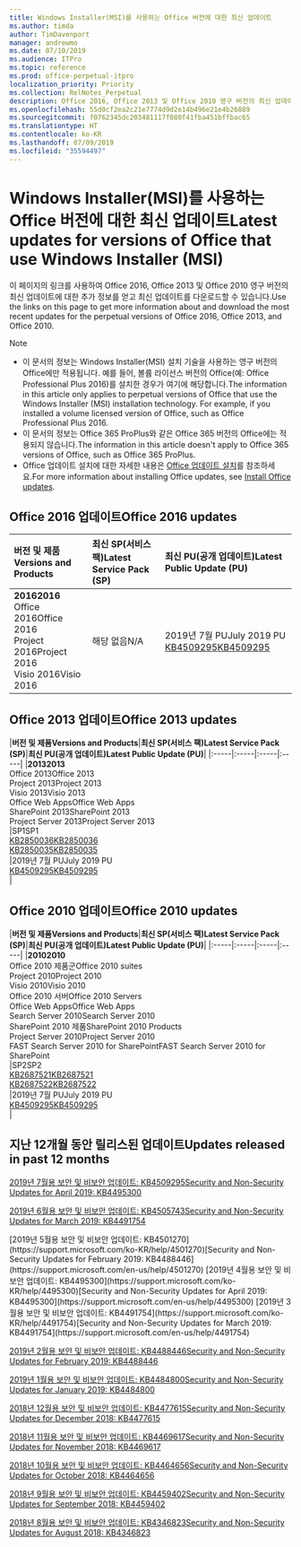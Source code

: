 ```yaml
---
title: Windows Installer(MSI)를 사용하는 Office 버전에 대한 최신 업데이트
ms.author: timda
author: TimDavenport
manager: andrewmo
ms.date: 07/10/2019
ms.audience: ITPro
ms.topic: reference
ms.prod: office-perpetual-itpro
localization_priority: Priority
ms.collection: RelNotes_Perpetual
description: Office 2016, Office 2013 및 Office 2010 영구 버전의 최신 업데이트 정보에 대한 링크를 IT 전문가에게 제공합니다.
ms.openlocfilehash: 55d0cf2ea2c21e7774d9d2e14b496e21e4b26889
ms.sourcegitcommit: f0762345dc203481117f080f41fba451bffbac65
ms.translationtype: HT
ms.contentlocale: ko-KR
ms.lasthandoff: 07/09/2019
ms.locfileid: "35594497"
---
```

# <a name="latest-updates-for-versions-of-office-that-use-windows-installer-msi"></a><span data-ttu-id="96212-103">Windows Installer(MSI)를 사용하는 Office 버전에 대한 최신 업데이트</span><span class="sxs-lookup"><span data-stu-id="96212-103">Latest updates for versions of Office that use Windows Installer (MSI)</span></span>

<span data-ttu-id="96212-104">이 페이지의 링크를 사용하여 Office 2016, Office 2013 및 Office 2010 영구 버전의 최신 업데이트에 대한 추가 정보를 얻고 최신 업데이트를 다운로드할 수 있습니다.</span><span class="sxs-lookup"><span data-stu-id="96212-104">Use the links on this page to get more information about and download the most recent updates for the perpetual versions of Office 2016, Office 2013, and Office 2010.</span></span>
  
 
> [!NOTE]
> - <span data-ttu-id="96212-p101">이 문서의 정보는 Windows Installer(MSI) 설치 기술을 사용하는 영구 버전의 Office에만 적용됩니다. 예를 들어, 볼륨 라이선스 버전의 Office(예: Office Professional Plus 2016)를 설치한 경우가 여기에 해당합니다.</span><span class="sxs-lookup"><span data-stu-id="96212-p101">The information in this article only applies to perpetual versions of Office that use the Windows Installer (MSI) installation technology. For example, if you installed a volume licensed version of Office, such as Office Professional Plus 2016.</span></span>
> - <span data-ttu-id="96212-107">이 문서의 정보는 Office 365 ProPlus와 같은 Office 365 버전의 Office에는 적용되지 않습니다.</span><span class="sxs-lookup"><span data-stu-id="96212-107">The information in this article doesn't apply to Office 365 versions of Office, such as Office 365 ProPlus.</span></span>
> - <span data-ttu-id="96212-108">Office 업데이트 설치에 대한 자세한 내용은 [Office 업데이트 설치](https://support.office.com/article/2ab296f3-7f03-43a2-8e50-46de917611c5)를 참조하세요.</span><span class="sxs-lookup"><span data-stu-id="96212-108">For more information about installing Office updates, see [Install Office updates](https://support.office.com/article/2ab296f3-7f03-43a2-8e50-46de917611c5).</span></span> 


## <a name="office-2016-updates"></a><span data-ttu-id="96212-109">Office 2016 업데이트</span><span class="sxs-lookup"><span data-stu-id="96212-109">Office 2016 updates</span></span>

|<span data-ttu-id="96212-110">**버전 및 제품**</span><span class="sxs-lookup"><span data-stu-id="96212-110">**Versions and Products**</span></span>|<span data-ttu-id="96212-111">**최신 SP(서비스 팩)**</span><span class="sxs-lookup"><span data-stu-id="96212-111">**Latest Service Pack (SP)**</span></span>|<span data-ttu-id="96212-112">**최신 PU(공개 업데이트)**</span><span class="sxs-lookup"><span data-stu-id="96212-112">**Latest Public Update (PU)**</span></span>|
|:-----|:-----|:-----|
|<span data-ttu-id="96212-113">**2016**</span><span class="sxs-lookup"><span data-stu-id="96212-113">**2016**</span></span> <br/> <span data-ttu-id="96212-114">Office 2016</span><span class="sxs-lookup"><span data-stu-id="96212-114">Office 2016</span></span>  <br/> <span data-ttu-id="96212-115">Project 2016</span><span class="sxs-lookup"><span data-stu-id="96212-115">Project 2016</span></span>  <br/> <span data-ttu-id="96212-116">Visio 2016</span><span class="sxs-lookup"><span data-stu-id="96212-116">Visio 2016</span></span>  <br/> |<span data-ttu-id="96212-117">해당 없음</span><span class="sxs-lookup"><span data-stu-id="96212-117">N/A</span></span>  <br/> |<span data-ttu-id="96212-118">2019년 7월 PU</span><span class="sxs-lookup"><span data-stu-id="96212-118">July 2019 PU</span></span>  <br/> [<span data-ttu-id="96212-119">KB4509295</span><span class="sxs-lookup"><span data-stu-id="96212-119">KB4509295</span></span>](https://support.microsoft.com/help/4509295) <br/> |
   
## <a name="office-2013-updates"></a><span data-ttu-id="96212-120">Office 2013 업데이트</span><span class="sxs-lookup"><span data-stu-id="96212-120">Office 2013 updates</span></span>

|<span data-ttu-id="96212-121">**버전 및 제품**</span><span class="sxs-lookup"><span data-stu-id="96212-121">**Versions and Products**</span></span>|<span data-ttu-id="96212-122">**최신 SP(서비스 팩)**</span><span class="sxs-lookup"><span data-stu-id="96212-122">**Latest Service Pack (SP)**</span></span>|<span data-ttu-id="96212-123">**최신 PU(공개 업데이트)**</span><span class="sxs-lookup"><span data-stu-id="96212-123">**Latest Public Update (PU)**</span></span>|
|:-----|:-----|:-----|:-----|
|<span data-ttu-id="96212-124">**2013**</span><span class="sxs-lookup"><span data-stu-id="96212-124">**2013**</span></span> <br/> <span data-ttu-id="96212-125">Office 2013</span><span class="sxs-lookup"><span data-stu-id="96212-125">Office 2013</span></span>  <br/> <span data-ttu-id="96212-126">Project 2013</span><span class="sxs-lookup"><span data-stu-id="96212-126">Project 2013</span></span>  <br/> <span data-ttu-id="96212-127">Visio 2013</span><span class="sxs-lookup"><span data-stu-id="96212-127">Visio 2013</span></span>  <br/> <span data-ttu-id="96212-128">Office Web Apps</span><span class="sxs-lookup"><span data-stu-id="96212-128">Office Web Apps</span></span>  <br/> <span data-ttu-id="96212-129">SharePoint 2013</span><span class="sxs-lookup"><span data-stu-id="96212-129">SharePoint 2013</span></span>  <br/> <span data-ttu-id="96212-130">Project Server 2013</span><span class="sxs-lookup"><span data-stu-id="96212-130">Project Server 2013</span></span>  <br/> |<span data-ttu-id="96212-131">SP1</span><span class="sxs-lookup"><span data-stu-id="96212-131">SP1</span></span> <br/> [<span data-ttu-id="96212-132">KB2850036</span><span class="sxs-lookup"><span data-stu-id="96212-132">KB2850036</span></span>](https://support.microsoft.com/kb/2850036) <br/>[<span data-ttu-id="96212-133">KB2850035</span><span class="sxs-lookup"><span data-stu-id="96212-133">KB2850035</span></span>](https://support.microsoft.com/kb/2850035) <br/> |<span data-ttu-id="96212-134">2019년 7월 PU</span><span class="sxs-lookup"><span data-stu-id="96212-134">July 2019 PU</span></span>  <br/> [<span data-ttu-id="96212-135">KB4509295</span><span class="sxs-lookup"><span data-stu-id="96212-135">KB4509295</span></span>](https://support.microsoft.com/help/4509295) <br/> |
   
## <a name="office-2010-updates"></a><span data-ttu-id="96212-136">Office 2010 업데이트</span><span class="sxs-lookup"><span data-stu-id="96212-136">Office 2010 updates</span></span>

|<span data-ttu-id="96212-137">**버전 및 제품**</span><span class="sxs-lookup"><span data-stu-id="96212-137">**Versions and Products**</span></span>|<span data-ttu-id="96212-138">**최신 SP(서비스 팩)**</span><span class="sxs-lookup"><span data-stu-id="96212-138">**Latest Service Pack (SP)**</span></span>|<span data-ttu-id="96212-139">**최신 PU(공개 업데이트)**</span><span class="sxs-lookup"><span data-stu-id="96212-139">**Latest Public Update (PU)**</span></span>|
|:-----|:-----|:-----|:-----|
|<span data-ttu-id="96212-140">**2010**</span><span class="sxs-lookup"><span data-stu-id="96212-140">**2010**</span></span> <br/> <span data-ttu-id="96212-141">Office 2010 제품군</span><span class="sxs-lookup"><span data-stu-id="96212-141">Office 2010 suites</span></span>  <br/> <span data-ttu-id="96212-142">Project 2010</span><span class="sxs-lookup"><span data-stu-id="96212-142">Project 2010</span></span>  <br/> <span data-ttu-id="96212-143">Visio 2010</span><span class="sxs-lookup"><span data-stu-id="96212-143">Visio 2010</span></span>  <br/> <span data-ttu-id="96212-144">Office 2010 서버</span><span class="sxs-lookup"><span data-stu-id="96212-144">Office 2010 Servers</span></span>  <br/> <span data-ttu-id="96212-145">Office Web Apps</span><span class="sxs-lookup"><span data-stu-id="96212-145">Office Web Apps</span></span>  <br/> <span data-ttu-id="96212-146">Search Server 2010</span><span class="sxs-lookup"><span data-stu-id="96212-146">Search Server 2010</span></span>  <br/> <span data-ttu-id="96212-147">SharePoint 2010 제품</span><span class="sxs-lookup"><span data-stu-id="96212-147">SharePoint 2010 Products</span></span>  <br/> <span data-ttu-id="96212-148">Project Server 2010</span><span class="sxs-lookup"><span data-stu-id="96212-148">Project Server 2010</span></span>  <br/> <span data-ttu-id="96212-149">FAST Search Server 2010 for SharePoint</span><span class="sxs-lookup"><span data-stu-id="96212-149">FAST Search Server 2010 for SharePoint</span></span>  <br/> |<span data-ttu-id="96212-150">SP2</span><span class="sxs-lookup"><span data-stu-id="96212-150">SP2</span></span> <br/>[<span data-ttu-id="96212-151">KB2687521</span><span class="sxs-lookup"><span data-stu-id="96212-151">KB2687521</span></span>](https://support.microsoft.com/kb/2687521) <br/> [<span data-ttu-id="96212-152">KB2687522</span><span class="sxs-lookup"><span data-stu-id="96212-152">KB2687522</span></span>](https://support.microsoft.com/kb/2687522) <br/> |<span data-ttu-id="96212-153">2019년 7월 PU</span><span class="sxs-lookup"><span data-stu-id="96212-153">July 2019 PU</span></span>  <br/> [<span data-ttu-id="96212-154">KB4509295</span><span class="sxs-lookup"><span data-stu-id="96212-154">KB4509295</span></span>](https://support.microsoft.com/help/4509295) <br/>|
   

   
## <a name="updates-released-in-past-12-months"></a><span data-ttu-id="96212-155">지난 12개월 동안 릴리스된 업데이트</span><span class="sxs-lookup"><span data-stu-id="96212-155">Updates released in past 12 months</span></span>

[<span data-ttu-id="96212-156">2019년 7월용 보안 및 비보안 업데이트: KB4509295</span><span class="sxs-lookup"><span data-stu-id="96212-156">Security and Non-Security Updates for April 2019: KB4495300</span></span>](https://support.microsoft.com/help/4509295)

[<span data-ttu-id="96212-157">2019년 6월용 보안 및 비보안 업데이트: KB4505743</span><span class="sxs-lookup"><span data-stu-id="96212-157">Security and Non-Security Updates for March 2019: KB4491754</span></span>](https://support.microsoft.com/help/4505743)

<span data-ttu-id="96212-158">
  [2019년 5월용 보안 및 비보안 업데이트: KB4501270](https://support.microsoft.com/ko-KR/help/4501270)</span><span class="sxs-lookup"><span data-stu-id="96212-158">[Security and Non-Security Updates for February 2019: KB4488446](https://support.microsoft.com/en-us/help/4501270)</span></span>

<span data-ttu-id="96212-159">
  [2019년 4월용 보안 및 비보안 업데이트: KB4495300](https://support.microsoft.com/ko-KR/help/4495300)</span><span class="sxs-lookup"><span data-stu-id="96212-159">[Security and Non-Security Updates for April 2019: KB4495300](https://support.microsoft.com/en-us/help/4495300)</span></span>

<span data-ttu-id="96212-160">
  [2019년 3월용 보안 및 비보안 업데이트: KB4491754](https://support.microsoft.com/ko-KR/help/4491754)</span><span class="sxs-lookup"><span data-stu-id="96212-160">[Security and Non-Security Updates for March 2019: KB4491754](https://support.microsoft.com/en-us/help/4491754)</span></span> 

[<span data-ttu-id="96212-161">2019년 2월용 보안 및 비보안 업데이트: KB4488446</span><span class="sxs-lookup"><span data-stu-id="96212-161">Security and Non-Security Updates for February 2019: KB4488446</span></span>](https://support.microsoft.com/help/4488446)

[<span data-ttu-id="96212-162">2019년 1월용 보안 및 비보안 업데이트: KB4484800</span><span class="sxs-lookup"><span data-stu-id="96212-162">Security and Non-Security Updates for January 2019: KB4484800</span></span>](https://support.microsoft.com/help/4484800)

[<span data-ttu-id="96212-163">2018년 12월용 보안 및 비보안 업데이트: KB4477615</span><span class="sxs-lookup"><span data-stu-id="96212-163">Security and Non-Security Updates for December 2018: KB4477615</span></span>](https://support.microsoft.com/help/4477615)

[<span data-ttu-id="96212-164">2018년 11월용 보안 및 비보안 업데이트: KB4469617</span><span class="sxs-lookup"><span data-stu-id="96212-164">Security and Non-Security Updates for November 2018: KB4469617</span></span>](https://support.microsoft.com/help/4469617)

[<span data-ttu-id="96212-165">2018년 10월용 보안 및 비보안 업데이트: KB4464656</span><span class="sxs-lookup"><span data-stu-id="96212-165">Security and Non-Security Updates for October 2018: KB4464656</span></span>](https://support.microsoft.com/help/4464656)

[<span data-ttu-id="96212-166">2018년 9월용 보안 및 비보안 업데이트: KB4459402</span><span class="sxs-lookup"><span data-stu-id="96212-166">Security and Non-Security Updates for September 2018: KB4459402</span></span>](https://support.microsoft.com/help/4459402) 

[<span data-ttu-id="96212-167">2018년 8월용 보안 및 비보안 업데이트: KB4346823</span><span class="sxs-lookup"><span data-stu-id="96212-167">Security and Non-Security Updates for August 2018: KB4346823</span></span>](https://support.microsoft.com/help/4346823)   

   

  


  
 
  
 
  

  
   
  

